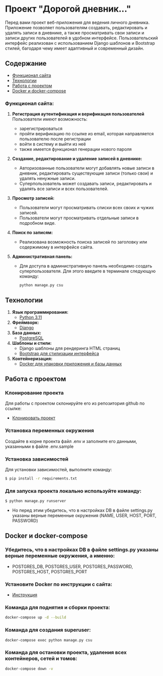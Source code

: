 # Проект "Дорогой дневник..."

Перед вами проект веб-приложения для ведения личного дневника. Приложение позволяет пользователям создавать,
редактировать и удалять записи в дневнике, а также просматривать свои записи и записи других пользователей в удобном
интерфейсе. Пользовательский интерфейс реализован с использованием Django шаблонов и Bootstrap стилей, багодаря чему
имеет адаптивный и современный дизайн.

## Содержание

- [Функционал сайта](#функционал-сайта)
- [Технологии](#технологии)
- [Работа с проектом](#работа-с-проектом)
- [Docker и docker-compose](#docker-и-docker-compose)

### Функционал сайта:

1. **Регистрация аутентификация и верификация пользователей**
   Пользователи имеют возможность:
    - зарегистрироваться
    - пройти верификацию по ссылке из email, которая направляется пользователю после регистрации
    - войти в систему и выйти из неё
    - также имеется функционал генерации нового пароля

2. **Создание, редактирование и удаление записей в дневнике:**
    - Авторизованные пользователи могут добавлять новые записи в дневник, редактировать существующие записи (только
      свои) и удалять ненужные записи.
    - Суперпользователь может создавать записи, редактировать и удалять все записи и всех пользователей.

3. **Просмотр записей:**
    - Пользователи могут просматривать списки всех своих и чужих записей.
    - Пользователи могут просматривать отдельные записи в подробном виде.
4. **Поиск по записям:**
    - Реализована возможность поиска записей по заголовку или содержимому в интерфейсе сайта.
5. **Административная панель:**
    - Для доступа в административную панель необходимо создать суперпользователя. Для этого введите в терминале
      следующую команду:
      ```sh
      python manage.py csu
      ```

## Технологии

1. **Язык программирования:**
    - [Python 3.11](https://www.python.org/)
2. **Фреймворк:**
    - [Django](https://docs.djangoproject.com/)
3. **База данных:**
    - [PostgreSQL](https://www.postgresql.org/)
4. **Шаблоны и стили:**
    - Django шаблоны для рендеринга HTML страниц
    - [Bootstrap для стилизации интерфейса](https://getbootstrap.com/)
5. **Контейнеризация:**
    - [Docker для упаковки приложения и базы данных](https://www.docker.com/)

## Работа с проектом

### Клонирование проекта

Для работы с проектом склонируйте его из репозитория github по ссылке:

- [Клонировать проект](https://github.com/dashutka13/diplom.git)

### Установка переменных окружения

Создайте в корне проекта файл .env и заполните его данными, указанными в файле .env.sample

### Установка зависимостей

Для установки зависимостей, выполните команду:

```sh
$ pip install -r requirements.txt
```

### Для запуска проекта  локально используйте команду:

```sh
$ python manage.py runserver
```

- Но перед этим убедитесь, что в настройках DB в файле settings.py указаны верные переменные окружения (NAME, USER,
  HOST, PORT, PASSWORD)

## Docker и docker-compose

### Убедитесь, что в настройках DB в файле settings.py указаны верные переменные окружения, а именно:

- POSTGRES_DB, POSTGRES_USER, POSTGRES_PASSWORD, POSTGRES_HOST, POSTGRES_PORT

### Установите Docker по инструкции с сайта:

- [Инструкция](https://docs.docker.com/engine/install/)

### Команда для поднятия и сборки проекта:

```sh
docker-compose up -d --build
```

### Команда для создания superuser:

```sh
docker-compose exec python manage.py csu
```

### Команда для остановки проекта, удаления всех контейнеров, сетей и томов:

```sh
docker-compose down -v
```
